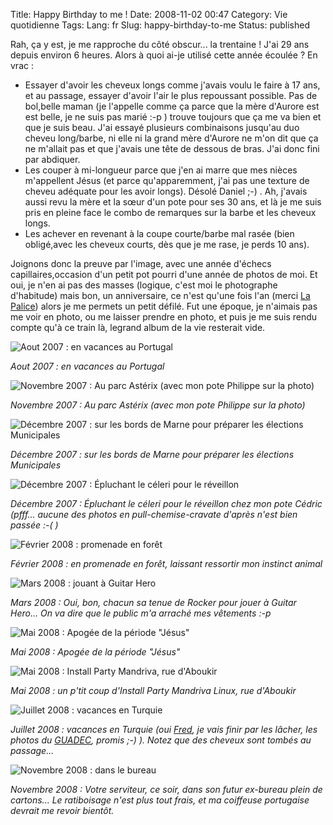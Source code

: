 Title: Happy Birthday to me !
Date: 2008-11-02 00:47
Category: Vie quotidienne
Tags:
Lang: fr
Slug: happy-birthday-to-me
Status: published

Rah, ça y est, je me rapproche du côté obscur... la trentaine ! J'ai 29 ans
depuis environ 6 heures. Alors à quoi ai-je utilisé cette année écoulée ? En
vrac :

-   Essayer d'avoir les cheveux longs comme j'avais voulu le faire à 17 ans, et
    au passage, essayer d'avoir l'air le plus repoussant possible. Pas de
bol,belle maman (je l'appelle comme ça parce que la mère d'Aurore est est
belle, je ne suis pas marié :-p ) trouve toujours que ça me va bien et que je
suis beau. J'ai essayé plusieurs combinaisons jusqu'au duo cheveu long/barbe,
ni elle ni la grand mère d'Aurore ne m'on dit que ça ne m'allait pas et que
j'avais une tête de dessous de bras. J'ai donc fini par abdiquer.
-   Les couper à mi-longueur parce que j'en ai marre que mes nièces m'appellent
    Jésus (et parce qu'apparemment, j'ai pas une texture de cheveu adéquate
pour les avoir longs). Désolé Daniel ;-) . Ah, j'avais aussi revu la mère et la
sœur d'un pote pour ses 30 ans, et là je me suis pris en pleine face le combo
de remarques sur la barbe et les cheveux longs.
-   Les achever en revenant à la coupe courte/barbe mal rasée (bien obligé,avec
    les cheveux courts, dès que je me rase, je perds 10 ans).

Joignons donc la preuve par l'image, avec une année d'échecs
capillaires,occasion d'un petit pot pourri d'une année de photos de moi. Et
oui, je n'en ai pas des masses (logique, c'est moi le photographe d'habitude)
mais bon, un anniversaire, ce n'est qu'une fois l'an (merci [La
Palice](http://fr.wikipedia.org/wiki/Lapalissade)) alors je me permets un petit
défilé. Fut une époque, je n'aimais pas me voir en photo, ou me laisser prendre
en photo, et puis je me suis rendu compte qu'à ce train là, legrand album de la
vie resterait vide.

![Aout 2007 : en vacances au Portugal]({static}/media/people/luis/200708.jpg)

*Aout 2007 : en vacances au Portugal*

![Novembre 2007 : Au parc Astérix (avec mon pote Philippe sur la
photo)]({static}/media/people/luis/200711.jpg)

*Novembre 2007 : Au parc Astérix (avec mon pote Philippe sur la photo)*

![Décembre 2007 : sur les bords de Marne pour préparer les élections
Municipales]({static}/media/people/luis/200712-1.jpg)

*Décembre 2007 : sur les bords de Marne pour préparer les élections
Municipales*

![Décembre 2007 : Épluchant le céleri pour le réveillon]({static}/media/people/luis/200712-2.jpg)

*Décembre 2007 : Épluchant le céleri pour le réveillon chez mon pote Cédric
(pfff... aucune des photos en pull-chemise-cravate d'après n'est bien passée
:-( )*

![Février 2008 : promenade en forêt]({static}/media/people/luis/200802.jpg)

*Février 2008 : en promenade en forêt, laissant ressortir mon instinct animal*

![Mars 2008 : jouant à Guitar Hero]({static}/media/people/luis/200804.jpg)

*Mars 2008 : Oui, bon, chacun sa tenue de Rocker pour jouer à Guitar Hero... On
va dire que le public m'a arraché mes vêtements :-p*

![Mai 2008 : Apogée de la période "Jésus"]({static}/media/people/luis/200805-1.jpg)

*Mai 2008 : Apogée de la période "Jésus"*

![Mai 2008 : Install Party Mandriva, rue d'Aboukir]({static}/media/people/luis/200805-2.jpg)

*Mai 2008 : un p'tit coup d'Install Party Mandriva Linux, rue d'Aboukir*

![Juillet 2008 : vacances en Turquie]({static}/media/people/luis/200807.jpg)

*Juillet 2008 : vacances en Turquie (oui [Fred](http://blog.crozat.net/), je
vais finir par les lâcher, les photos du [GUADEC](http://www.guadec.org),
promis ;-) ). Notez que des cheveux sont tombés au passage...*

![Novembre 2008 : dans le bureau]({static}/media/people/luis/200811.jpg)

*Novembre 2008 : Votre serviteur, ce soir, dans son futur ex-bureau plein de
cartons... Le ratiboisage n'est plus tout frais, et ma coiffeuse portugaise
devrait me revoir bientôt.*
